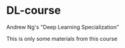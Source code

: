 # DL-course
Andrew Ng's "Deep Learning Specialization"

This is only some materials from this course
